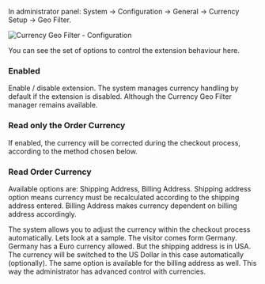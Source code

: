 In administrator panel: System -> Configuration -> General -> Currency Setup -> Geo Filter.

![Currency Geo Filter - Configuration](currency-geo-filter-configuration.png) 

You can see the set of options to control the extension behaviour here.

### Enabled

Enable / disable extension. The system manages currency handling by default if the extension is disabled. Although the Currency Geo Filter manager remains available.

### Read only the Order Currency

If enabled, the currency will be corrected during the checkout process, according to the method chosen below.

### Read Order Currency 

Available options are: Shipping Address, Billing Address. Shipping address option means currency must be recalculated according to the shipping address entered. Billing Address makes currency dependent on billing address accordingly.

The system allows you to adjust the currency within the checkout process automatically. Lets look at a sample. The visitor comes form Germany. Germany has a Euro currency allowed. But the shipping address is in USA. The currency will be switched to the US Dollar in this case automatically (optionally). The same option is available for the billing address as well. This way the administrator has advanced control with currencies.
